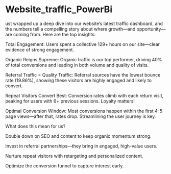 # Website_traffic_PowerBi
ust wrapped up a deep dive into our website’s latest traffic dashboard, and the numbers tell a compelling story about where growth—and opportunity—are coming from.
Here are the top insights:

Total Engagement: Users spent a collective 129+ hours on our site—clear evidence of strong engagement.

Organic Reigns Supreme: Organic traffic is our top performer, driving 40% of total conversions and leading in both volume and quality of visits.

Referral Traffic = Quality Traffic: Referral sources have the lowest bounce rate (19.86%), showing these visitors are highly engaged and likely to convert.

Repeat Visitors Convert Best: Conversion rates climb with each return visit, peaking for users with 6+ previous sessions. Loyalty matters!

Optimal Conversion Window: Most conversions happen within the first 4-5 page views—after that, rates drop. Streamlining the user journey is key.

What does this mean for us?

Double down on SEO and content to keep organic momentum strong.

Invest in referral partnerships—they bring in engaged, high-value users.

Nurture repeat visitors with retargeting and personalized content.

Optimize the conversion funnel to capture interest early.
